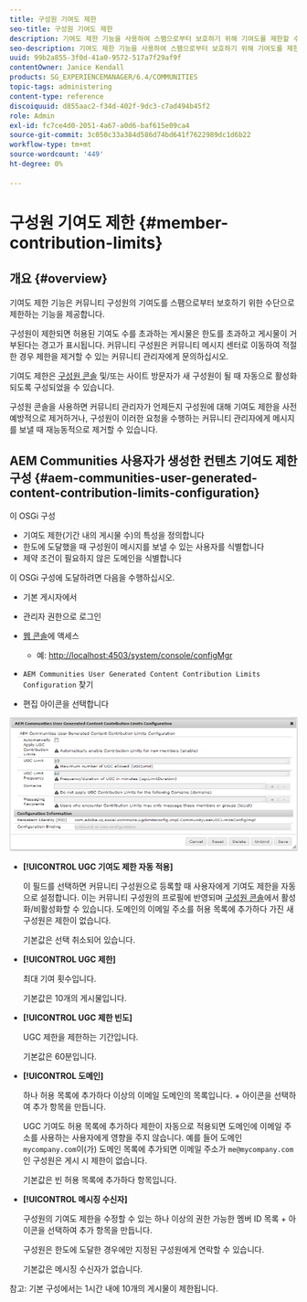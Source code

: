 ```yaml
---
title: 구성원 기여도 제한
seo-title: 구성원 기여도 제한
description: 기여도 제한 기능을 사용하여 스팸으로부터 보호하기 위해 기여도를 제한할 수 있습니다
seo-description: 기여도 제한 기능을 사용하여 스팸으로부터 보호하기 위해 기여도를 제한할 수 있습니다
uuid: 99b2a855-3f0d-41a0-9572-517a7f29af9f
contentOwner: Janice Kendall
products: SG_EXPERIENCEMANAGER/6.4/COMMUNITIES
topic-tags: administering
content-type: reference
discoiquuid: d855aac2-f34d-402f-9dc3-c7ad494b45f2
role: Admin
exl-id: fc7ce4d0-2051-4a67-a0d6-baf615e09ca4
source-git-commit: 3c050c33a384d586d74bd641f7622989dc1d6b22
workflow-type: tm+mt
source-wordcount: '449'
ht-degree: 0%

---
```


# 구성원 기여도 제한 {#member-contribution-limits}

## 개요 {#overview}

기여도 제한 기능은 커뮤니티 구성원의 기여도를 스팸으로부터 보호하기 위한 수단으로 제한하는 기능을 제공합니다.

구성원이 제한되면 허용된 기여도 수를 초과하는 게시물은 한도를 초과하고 게시물이 거부된다는 경고가 표시됩니다. 커뮤니티 구성원은 커뮤니티 메시지 센터로 이동하여 적절한 경우 제한을 제거할 수 있는 커뮤니티 관리자에게 문의하십시오.

기여도 제한은 [구성원 콘솔](members.md) 및/또는 사이트 방문자가 새 구성원이 될 때 자동으로 활성화되도록 구성되었을 수 있습니다.

구성원 콘솔을 사용하면 커뮤니티 관리자가 언제든지 구성원에 대해 기여도 제한을 사전 예방적으로 제거하거나, 구성원이 이러한 요청을 수행하는 커뮤니티 관리자에게 메시지를 보낼 때 재능동적으로 제거할 수 있습니다.

## AEM Communities 사용자가 생성한 컨텐츠 기여도 제한 구성 {#aem-communities-user-generated-content-contribution-limits-configuration}

이 OSGi 구성

* 기여도 제한(기간 내의 게시물 수)의 특성을 정의합니다
* 한도에 도달했을 때 구성원이 메시지를 보낼 수 있는 사용자를 식별합니다
* 제약 조건이 필요하지 않은 도메인을 식별합니다

이 OSGi 구성에 도달하려면 다음을 수행하십시오.

* 기본 게시자에서
* 관리자 권한으로 로그인
* [웹 콘솔](../../help/sites-deploying/configuring-osgi.md)에 액세스

   * 예: [http://localhost:4503/system/console/configMgr](http://localhost:4503/system/console/configMgr)

* `AEM Communities User Generated Content Contribution Limits Configuration` 찾기
* 편집 아이콘을 선택합니다

![chlimage_1-127](assets/chlimage_1-127.png)

* **[!UICONTROL UGC 기여도 제한 자동 적용]**

   이 필드를 선택하면 커뮤니티 구성원으로 등록할 때 사용자에게 기여도 제한을 자동으로 설정합니다. 이는 커뮤니티 구성원의 프로필에 반영되며 [구성원 콘솔](members.md)에서 활성화/비활성화할 수 있습니다. 도메인의 이메일 주소를 허용 목록에 추가하다 가진 새 구성원은 제한이 없습니다.

   기본값은 선택 취소되어 있습니다.

* **[!UICONTROL UGC 제한]**

   최대 기여 횟수입니다.

   기본값은 10개의 게시물입니다.

* **[!UICONTROL UGC 제한 빈도]**

   UGC 제한을 제한하는 기간입니다.

   기본값은 60분입니다.

* **[!UICONTROL 도메인]**

   하나 허용 목록에 추가하다 이상의 이메일 도메인의 목록입니다. + 아이콘을 선택하여 추가 항목을 만듭니다.

   UGC 기여도 허용 목록에 추가하다 제한이 자동으로 적용되면 도메인에 이메일 주소를 사용하는 사용자에게 영향을 주지 않습니다. 예를 들어 도메인 `mycompany.com`이(가) 도메인 목록에 추가되면 이메일 주소가 `me@mycompany.com`인 구성원은 게시 시 제한이 없습니다.

   기본값은 빈 허용 목록에 추가하다 항목입니다.

* **[!UICONTROL 메시징 수신자]**

   구성원의 기여도 제한을 수정할 수 있는 하나 이상의 권한 가능한 멤버 ID 목록 + 아이콘을 선택하여 추가 항목을 만듭니다.

   구성원은 한도에 도달한 경우에만 지정된 구성원에게 연락할 수 있습니다.

   기본값은 메시징 수신자가 없습니다.

참고: 기본 구성에서는 1시간 내에 10개의 게시물이 제한됩니다.
